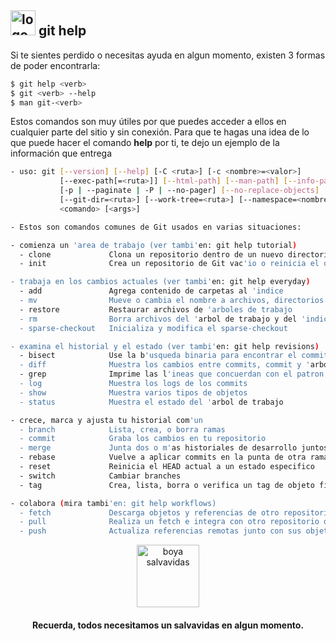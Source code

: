 ## <img src="assets/static/images/boya-salvavidas.svg" alt="logo git" height="40"/> **git help**

Si te sientes perdido o necesitas ayuda en algun momento, existen 3 formas de poder encontrarla:

```bash
$ git help <verb>
$ git <verb> --help
$ man git-<verb>
```

Estos comandos son muy útiles por que puedes acceder a ellos en cualquier parte del sitio y sin conexión. Para que te hagas una idea de lo que puede hacer el comando **help** por ti, te dejo un ejemplo de la información que entrega

```bash
- uso: git [--version] [--help] [-C <ruta>] [-c <nombre>=<valor>]
           [--exec-path[=<ruta>]] [--html-path] [--man-path] [--info-path]
           [-p | --paginate | -P | --no-pager] [--no-replace-objects] [--bare]
           [--git-dir=<ruta>] [--work-tree=<ruta>] [--namespace=<nombre>]
           <comando> [<args>]

- Estos son comandos comunes de Git usados en varias situaciones:

- comienza un 'area de trabajo (ver tambi'en: git help tutorial)
  - clone             Clona un repositorio dentro de un nuevo directorio
  - init              Crea un repositorio de Git vac'io o reinicia el que ya existe

- trabaja en los cambios actuales (ver tambi'en: git help everyday)
  - add               Agrega contenido de carpetas al 'indice
  - mv                Mueve o cambia el nombre a archivos, directorios o enlaces simb'olicos
  - restore           Restaurar archivos de 'arboles de trabajo
  - rm                Borra archivos del 'arbol de trabajo y del 'indice
  - sparse-checkout   Inicializa y modifica el sparse-checkout

- examina el historial y el estado (ver tambi'en: git help revisions)
  - bisect            Use la b'usqueda binaria para encontrar el commit que introdujo el bug
  - diff              Muestra los cambios entre commits, commit y 'arbol de trabajo, etc
  - grep              Imprime las l'ineas que concuerdan con el patron
  - log               Muestra los logs de los commits
  - show              Muestra varios tipos de objetos
  - status            Muestra el estado del 'arbol de trabajo

- crece, marca y ajusta tu historial com'un
  - branch            Lista, crea, o borra ramas
  - commit            Graba los cambios en tu repositorio
  - merge             Junta dos o m'as historiales de desarrollo juntos
  - rebase            Vuelve a aplicar commits en la punta de otra rama
  - reset             Reinicia el HEAD actual a un estado especifico
  - switch            Cambiar branches
  - tag               Crea, lista, borra o verifica un tag de objeto firmado con GPG

- colabora (mira tambi'en: git help workflows)
  - fetch             Descarga objetos y referencias de otro repositorio
  - pull              Realiza un fetch e integra con otro repositorio o rama local
  - push              Actualiza referencias remotas junto con sus objetos asociados

```

<center>
<img src="assets/static/images/boya-salvavidas.svg" alt="boya salvavidas" height="100" class="mb-2"/>

#### Recuerda, todos necesitamos un salvavidas en algun momento.

</center>

